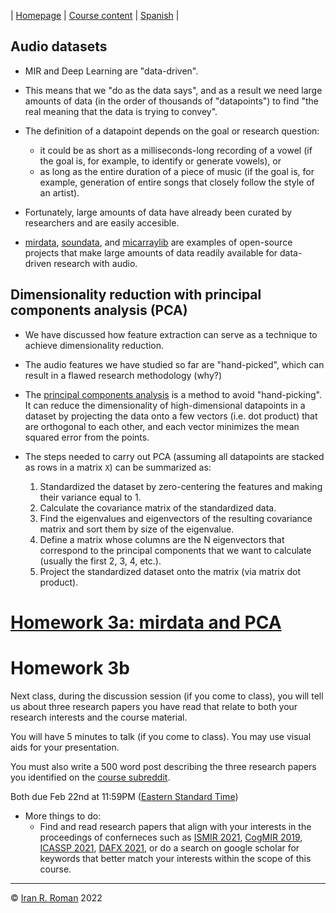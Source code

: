| [Homepage](https://dl4genaudio.github.io) | [Course content](https://dl4genaudio.github.io/#course-content) | [Spanish](https://dl4genaudio-github-io.translate.goog/pca_data/?_x_tr_sl=auto&_x_tr_tl=es&_x_tr_hl=en-US&_x_tr_pto=wapp) |

## Audio datasets

* MIR and Deep Learning are "data-driven".

* This means that we "do as the data says", and as a result we need large amounts of data (in the order of thousands of "datapoints") to find "the real meaning that the data is trying to convey".

* The definition of a datapoint depends on the goal or research question:
    * it could be as short as a milliseconds-long recording of a vowel (if the goal is, for example, to identify or generate vowels), or 
    * as long as the entire duration of a piece of music (if the goal is, for example, generation of entire songs that closely follow the style of an artist).

* Fortunately, large amounts of data have already been curated by researchers and are easily accesible. 

* [mirdata](https://mirdata.readthedocs.io), [soundata](https://soundata.readthedocs.io), and [micarraylib](https://github.com/micarraylib/micarraylib) are examples of open-source projects that make large amounts of data readily available for data-driven research with audio.

## Dimensionality reduction with principal components analysis (PCA)

* We have discussed how feature extraction can serve as a technique to achieve dimensionality reduction. 

* The audio features we have studied so far are "hand-picked", which can result in a flawed research methodology (why?)

* The [principal components analysis](https://en.wikipedia.org/wiki/Principal_component_analysis) is a method to avoid "hand-picking". It can reduce the dimensionality of high-dimensional datapoints in a dataset by projecting the data onto a few vectors (i.e. dot product) that are orthogonal to each other, and each vector minimizes the mean squared error from the points.

* The steps needed to carry out PCA (assuming all datapoints are stacked as rows in a matrix `X`) can be summarized as:
    1. Standardized the dataset by zero-centering the features and making their variance equal to 1. 
    2. Calculate the covariance matrix of the standardized data.
    3. Find the eigenvalues and eigenvectors of the resulting covariance matrix and sort them by size of the eigenvalue.
    4. Define a matrix whose columns are the N eigenvectors that correspond to the principal components that we want to calculate (usually the first 2, 3, 4, etc.).
    5. Project the standardized dataset onto the matrix (via matrix dot product).

# [Homework 3a: mirdata and PCA](https://colab.research.google.com/github/dl4genaudio/assignments/blob/main/pca.ipynb)

# Homework 3b

Next class, during the discussion session (if you come to class), you will tell us about three research papers you have read that relate to both your research interests and the course material. 

You will have 5 minutes to talk (if you come to class). You may use visual aids for your presentation.

You must also write a 500 word post describing the three research papers you identified on the [course subreddit](https://www.reddit.com/r/deeplearningaudio/).

Both due Feb 22nd at 11:59PM ([Eastern Standard Time](https://www.timeanddate.com/time/zones/et))

* More things to do:
    * Find and read research papers that align with your interests in the proceedings of conferneces such as [ISMIR 2021](https://ismir2021.ismir.net/papers/), [CogMIR 2019](http://www.cogmir.org/wp-content/uploads/2019/08/CogMIR-2019-Program-Schedule.pdf), [ICASSP 2021](https://www.2021.ieeeicassp.org/2021.ieeeicassp.org/Papers/AcceptedPapers.html), [DAFX 2021](https://dafx2020.mdw.ac.at/proceedings/Proceedings_of_DAFx20in21.html), or do a search on google scholar for keywords that better match your interests within the scope of this course.


___

&copy; [Iran R. Roman](https://iranroman.github.io) 2022
